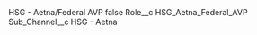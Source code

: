 <?xml version="1.0" encoding="UTF-8"?>
<CustomMetadata xmlns="http://soap.sforce.com/2006/04/metadata" xmlns:xsi="http://www.w3.org/2001/XMLSchema-instance" xmlns:xsd="http://www.w3.org/2001/XMLSchema">
    <label>HSG - Aetna/Federal AVP</label>
    <protected>false</protected>
    <values>
        <field>Role__c</field>
        <value xsi:type="xsd:string">HSG_Aetna_Federal_AVP</value>
    </values>
    <values>
        <field>Sub_Channel__c</field>
        <value xsi:type="xsd:string">HSG - Aetna</value>
    </values>
</CustomMetadata>
